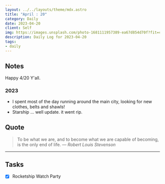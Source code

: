 ```yaml
---
layout: ../../layouts/theme/mdx.astro
title: "April : 20"
category: Daily
date: 2023-04-20
client: Self
img: https://images.unsplash.com/photo-1681111957389-ea67d854d70f?fit=crop&q=85&w=1400&h=700
description: Daily Log for 2023-04-20
tags:
- daily
---
```


## Notes

Happy 4/20 Y'all.

### 2023

- I spent most of the day running around the main city, looking for new clothes, belts and shawls!
- Starship ... well update. it went rip.

## Quote

> To be what we are, and to become what we are capable of becoming, is the only end of life.
> — <cite>Robert Louis Stevenson</cite>

---

## Tasks

- [x] Rocketship Watch Party